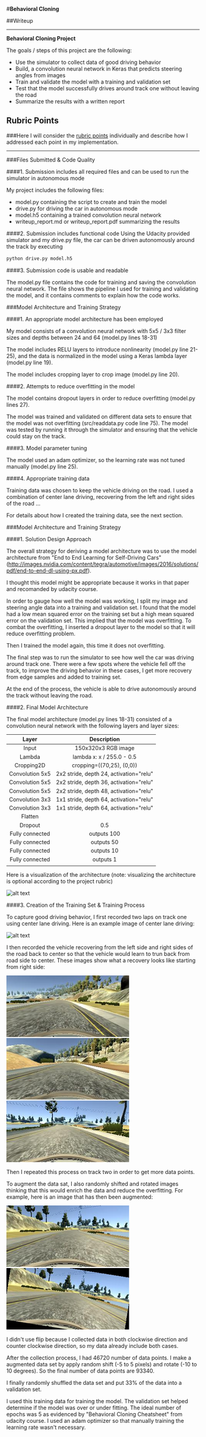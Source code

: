 #**Behavioral Cloning** 

##Writeup

---

**Behavioral Cloning Project**

The goals / steps of this project are the following:
* Use the simulator to collect data of good driving behavior
* Build, a convolution neural network in Keras that predicts steering angles from images
* Train and validate the model with a training and validation set
* Test that the model successfully drives around track one without leaving the road
* Summarize the results with a written report


[//]: # (Image References)

[image1]: ./examples/placeholder.png "Model Visualization"
[image2]: ./examples/placeholder.png "Grayscaling"
[image3]: ./examples/recovery1.jpg "Recovery Image"
[image4]: ./examples/recovery2.jpg "Recovery Image"
[image5]: ./examples/recovery3.jpg "Recovery Image"
[image6]: ./examples/normal.jpg "Normal Image"
[image7]: ./examples/jitter.jpg "Jittered Image"

## Rubric Points
###Here I will consider the [rubric points](https://review.udacity.com/#!/rubrics/432/view) individually and describe how I addressed each point in my implementation.  

---
###Files Submitted & Code Quality

####1. Submission includes all required files and can be used to run the simulator in autonomous mode

My project includes the following files:
* model.py containing the script to create and train the model
* drive.py for driving the car in autonomous mode
* model.h5 containing a trained convolution neural network 
* writeup_report.md or writeup_report.pdf summarizing the results

####2. Submission includes functional code
Using the Udacity provided simulator and my drive.py file, the car can be driven autonomously around the track by executing 
```sh
python drive.py model.h5
```

####3. Submission code is usable and readable

The model.py file contains the code for training and saving the convolution neural network. The file shows the pipeline I used for training and validating the model, and it contains comments to explain how the code works.

###Model Architecture and Training Strategy

####1. An appropriate model architecture has been employed

My model consists of a convolution neural network with 5x5 / 3x3 filter sizes and depths between 24 and 64 (model.py lines 18-31) 

The model includes RELU layers to introduce nonlinearity (model.py line 21-25), and the data is normalized in the model using a Keras lambda layer (model.py line 19). 

The model includes cropping layer to crop image (model.py line 20).

####2. Attempts to reduce overfitting in the model

The model contains dropout layers in order to reduce overfitting (model.py lines 27). 

The model was trained and validated on different data sets to ensure that the model was not overfitting (src/readdata.py code line 75). The model was tested by running it through the simulator and ensuring that the vehicle could stay on the track.

####3. Model parameter tuning

The model used an adam optimizer, so the learning rate was not tuned manually (model.py line 25).

####4. Appropriate training data

Training data was chosen to keep the vehicle driving on the road. I used a combination of center lane driving, recovering from the left and right sides of the road ... 

For details about how I created the training data, see the next section. 

###Model Architecture and Training Strategy

####1. Solution Design Approach

The overall strategy for deriving a model architecture was to use the model architecture from "End to End Learning for Self-Driving Cars" (http://images.nvidia.com/content/tegra/automotive/images/2016/solutions/pdf/end-to-end-dl-using-px.pdf).

I thought this model might be appropriate because it works in that paper and recomanded by udacity course.

In order to gauge how well the model was working, I split my image and steering angle data into a training and validation set. 
I found that the model had a low mean squared error on the training set but a high mean squared error on the validation set. This implied that the model was overfitting. 
To combat the overfitting, I inserted a dropout layer to the model so that it will reduce overfitting problem.

Then I trained the model again, this time it does not overfitting.

The final step was to run the simulator to see how well the car was driving around track one. There were a few spots where the vehicle fell off the track, to improve the driving behavior in these cases, I get more recovery from edge samples and added to training set.

At the end of the process, the vehicle is able to drive autonomously around the track without leaving the road.

####2. Final Model Architecture

The final model architecture (model.py lines 18-31) consisted of a convolution neural network with the following layers and layer sizes:

| Layer         		|     Description	        					| 
|:---------------------:|:---------------------------------------------:| 
| Input         		| 150x320x3 RGB image   							| 
| Lambda         		| lambda x: x / 255.0 - 0.5   							| 
| Cropping2D         		| cropping=((70,25), (0,0))   							| 
| Convolution 5x5     	| 2x2 stride, depth 24, activation="relu" |
| Convolution 5x5     	| 2x2 stride, depth 36, activation="relu" |
| Convolution 5x5     	| 2x2 stride, depth 48, activation="relu" |
| Convolution 3x3     	| 1x1 stride, depth 64, activation="relu" |
| Convolution 3x3     	| 1x1 stride, depth 64, activation="relu" |
| Flatten				|									|
| Dropout				| 0.5											|
| Fully connected		| outputs 100  					|
| Fully connected		| outputs 50  						|
| Fully connected		| outputs 10  						|
| Fully connected		| outputs 1  						|
|						|												|
 

Here is a visualization of the architecture (note: visualizing the architecture is optional according to the project rubric)

![alt text][image1]

####3. Creation of the Training Set & Training Process

To capture good driving behavior, I first recorded two laps on track one using center lane driving. Here is an example image of center lane driving:

![alt text][image2]

I then recorded the vehicle recovering from the left side and right sides of the road back to center so that the vehicle would learn to trun back from road side to center. These images show what a recovery looks like starting from right side:

![alt text][image3]
![alt text][image4]
![alt text][image5]

Then I repeated this process on track two in order to get more data points.

To augment the data sat, I also randomly shifted and rotated images thinking that this would enrich the data and reduce the overfitting. For example, here is an image that has then been augmented:

![alt text][image6]
![alt text][image7]

I didn't use flip because I collected data in both clockwise direction and counter clockwise direction, so my data already include both cases.

After the collection process, I had 46720 number of data points. 
I make a augmented data set by apply random shift (-5 to 5 pixels) and rotate (-10 to 10 degrees).
So the final number of data points are 93340.

I finally randomly shuffled the data set and put 33% of the data into a validation set. 

I used this training data for training the model. The validation set helped determine if the model was over or under fitting. The ideal number of epochs was 5 as evidenced by "Behavioral Cloning Cheatsheet" from udacity course. I used an adam optimizer so that manually training the learning rate wasn't necessary.
